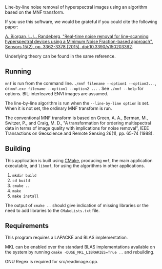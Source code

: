 Line-by-line noise removal of hyperspectral images using an algorithm based on the MNF
transform.

If you use this software, we would be grateful if you could cite the following paper:

[A. Bjorgan, L. L. Randeberg,
"Real-time noise removal for line-scanning hyperspectral devices using a
Minimum Noise Fraction-based approach", Sensors 15(2), pp. 3362-3378 (2015).
doi:10.3390/s150203362](http://www.mdpi.com/1424-8220/15/2/3362). 

Underlying theory can be found in the same reference. 


Running
-------

`mnf` is run from the command line. `./mnf filename --option1 --option2...`, or `mnf.exe filename --option1 --option2 ...` .  See `./mnf --help` for
options. BIL-interleaved ENVI images are assumed. 

The line-by-line algorithm is run when the `--line-by-line option` is set. When
it is not set, the ordinary MNF transform is run. 

The conventional MNF transform is based on Green, A. A., Berman, M., Switzer,
P., and Craig, M. D., "A transformation for ordering multispectral data in
terms of image quality with implications for noise removal", IEEE Transactions
on Geoscience and Remote Sensing 26(1), pp. 65-74 (1988).

Building
--------

This application is built using [CMake](http://cmake.org), producing `mnf`, the main application executable, and `libmnf`, for using the algorithms in other applications. 

1. `mkdir build`
2. `cd build`
3. `cmake ..`
4. `make`
5. `make install`

The output of `cmake ..` should give indication of missing libraries or the need to
add libraries to the `CMakeLists.txt` file. 

Requirements
------------

This program requires a LAPACKE and BLAS implementation.

MKL can be enabled over the standard BLAS implementations available on the system by running `cmake -DUSE_MKL_LIBRARIES=True ..` and rebuilding.

GNU Regex is required for src/readimage.cpp. 
